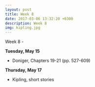 ```yaml
---
layout: post
title: Week 8
date: 2017-03-06 13:32:20 +0300
description: Week 8
img: kipling.jpg
---
```

Week 8 - 



**Tuesday, May 15**
- Doniger, Chapters 19-21 (pp. 527-609)


**Thursday, May 17**
- Kipling, short stories